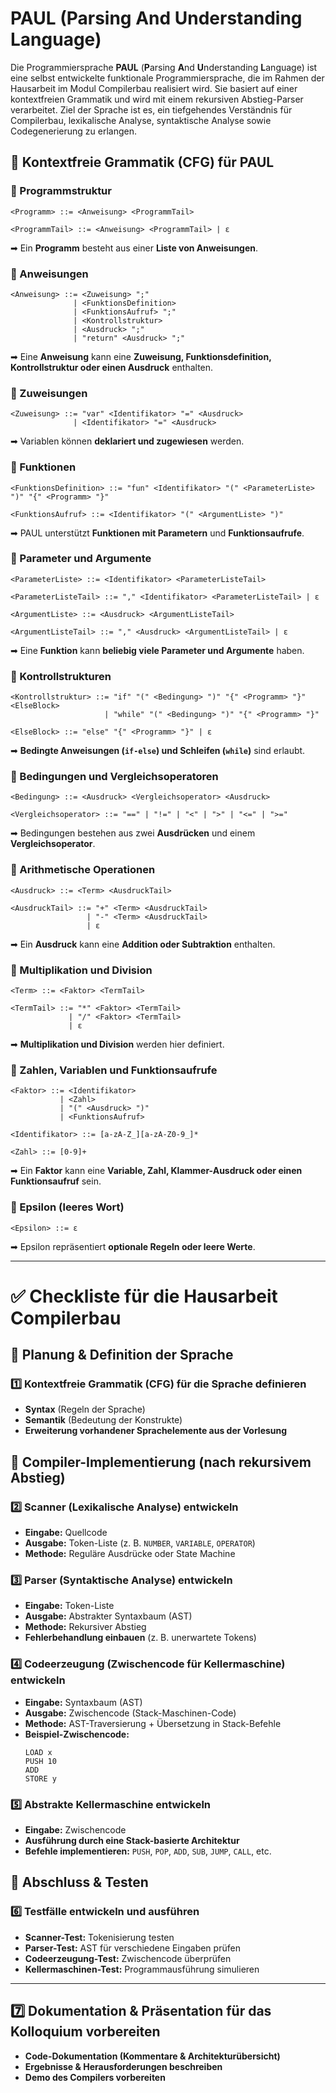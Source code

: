 # PAUL (Parsing And Understanding Language)

Die Programmiersprache **PAUL** (**P**arsing **A**nd **U**nderstanding **L**anguage) ist eine selbst entwickelte funktionale Programmiersprache, die im Rahmen der Hausarbeit im Modul Compilerbau realisiert wird. Sie basiert auf einer kontextfreien Grammatik und wird mit einem rekursiven Abstieg-Parser verarbeitet. Ziel der Sprache ist es, ein tiefgehendes Verständnis für Compilerbau, lexikalische Analyse, syntaktische Analyse sowie Codegenerierung zu erlangen.

## 📜 Kontextfreie Grammatik (CFG) für PAUL

### **🔹 Programmstruktur**
```plaintext
<Programm> ::= <Anweisung> <ProgrammTail>

<ProgrammTail> ::= <Anweisung> <ProgrammTail> | ε
```
➡ Ein **Programm** besteht aus einer **Liste von Anweisungen**.

### **🔹 Anweisungen**
```plaintext
<Anweisung> ::= <Zuweisung> ";"  
              | <FunktionsDefinition>  
              | <FunktionsAufruf> ";"  
              | <Kontrollstruktur>  
              | <Ausdruck> ";"  
              | "return" <Ausdruck> ";"
```
➡ Eine **Anweisung** kann eine **Zuweisung, Funktionsdefinition, Kontrollstruktur oder einen Ausdruck** enthalten.

### **🔹 Zuweisungen**
```plaintext
<Zuweisung> ::= "var" <Identifikator> "=" <Ausdruck>  
              | <Identifikator> "=" <Ausdruck>
```
➡ Variablen können **deklariert und zugewiesen** werden.

### **🔹 Funktionen**
```plaintext
<FunktionsDefinition> ::= "fun" <Identifikator> "(" <ParameterListe> ")" "{" <Programm> "}"

<FunktionsAufruf> ::= <Identifikator> "(" <ArgumentListe> ")"
```
➡ PAUL unterstützt **Funktionen mit Parametern** und **Funktionsaufrufe**.

### **🔹 Parameter und Argumente**
```plaintext
<ParameterListe> ::= <Identifikator> <ParameterListeTail>

<ParameterListeTail> ::= "," <Identifikator> <ParameterListeTail> | ε

<ArgumentListe> ::= <Ausdruck> <ArgumentListeTail>

<ArgumentListeTail> ::= "," <Ausdruck> <ArgumentListeTail> | ε
```
➡ Eine **Funktion** kann **beliebig viele Parameter und Argumente** haben.

### **🔹 Kontrollstrukturen**
```plaintext
<Kontrollstruktur> ::= "if" "(" <Bedingung> ")" "{" <Programm> "}" <ElseBlock>  
                     | "while" "(" <Bedingung> ")" "{" <Programm> "}"

<ElseBlock> ::= "else" "{" <Programm> "}" | ε
```
➡ **Bedingte Anweisungen (`if-else`) und Schleifen (`while`)** sind erlaubt.

### **🔹 Bedingungen und Vergleichsoperatoren**
```plaintext
<Bedingung> ::= <Ausdruck> <Vergleichsoperator> <Ausdruck>

<Vergleichsoperator> ::= "==" | "!=" | "<" | ">" | "<=" | ">="
```
➡ Bedingungen bestehen aus zwei **Ausdrücken** und einem **Vergleichsoperator**.

### **🔹 Arithmetische Operationen**
```plaintext
<Ausdruck> ::= <Term> <AusdruckTail>

<AusdruckTail> ::= "+" <Term> <AusdruckTail>  
                 | "-" <Term> <AusdruckTail>  
                 | ε
```
➡ Ein **Ausdruck** kann eine **Addition oder Subtraktion** enthalten.

### **🔹 Multiplikation und Division**
```plaintext
<Term> ::= <Faktor> <TermTail>

<TermTail> ::= "*" <Faktor> <TermTail>  
             | "/" <Faktor> <TermTail>  
             | ε
```
➡ **Multiplikation und Division** werden hier definiert.

### **🔹 Zahlen, Variablen und Funktionsaufrufe**
```plaintext
<Faktor> ::= <Identifikator>  
           | <Zahl>  
           | "(" <Ausdruck> ")"  
           | <FunktionsAufruf>

<Identifikator> ::= [a-zA-Z_][a-zA-Z0-9_]*

<Zahl> ::= [0-9]+
```
➡ Ein **Faktor** kann eine **Variable, Zahl, Klammer-Ausdruck oder einen Funktionsaufruf** sein.

### **🔹 Epsilon (leeres Wort)**
```plaintext
<Epsilon> ::= ε
```
➡ Epsilon repräsentiert **optionale Regeln oder leere Werte**.


---

# ✅ Checkliste für die Hausarbeit Compilerbau

## 🔹 Planung & Definition der Sprache

### 1️⃣ Kontextfreie Grammatik (CFG) für die Sprache definieren
- **Syntax** (Regeln der Sprache)
- **Semantik** (Bedeutung der Konstrukte)
- **Erweiterung vorhandener Sprachelemente aus der Vorlesung**

## 🔹 Compiler-Implementierung (nach rekursivem Abstieg)

### 2️⃣ Scanner (Lexikalische Analyse) entwickeln
- **Eingabe:** Quellcode
- **Ausgabe:** Token-Liste (z. B. `NUMBER`, `VARIABLE`, `OPERATOR`)
- **Methode:** Reguläre Ausdrücke oder State Machine

### 3️⃣ Parser (Syntaktische Analyse) entwickeln
- **Eingabe:** Token-Liste
- **Ausgabe:** Abstrakter Syntaxbaum (AST)
- **Methode:** Rekursiver Abstieg
- **Fehlerbehandlung einbauen** (z. B. unerwartete Tokens)

### 4️⃣ Codeerzeugung (Zwischencode für Kellermaschine) entwickeln
- **Eingabe:** Syntaxbaum (AST)
- **Ausgabe:** Zwischencode (Stack-Maschinen-Code)
- **Methode:** AST-Traversierung + Übersetzung in Stack-Befehle
- **Beispiel-Zwischencode:**
  ```assembly
  LOAD x
  PUSH 10
  ADD
  STORE y
  ```

### 5️⃣ Abstrakte Kellermaschine entwickeln
- **Eingabe:** Zwischencode
- **Ausführung durch eine Stack-basierte Architektur**
- **Befehle implementieren:** `PUSH`, `POP`, `ADD`, `SUB`, `JUMP`, `CALL`, etc.

## 🔹 Abschluss & Testen

### 6️⃣ Testfälle entwickeln und ausführen
- **Scanner-Test:** Tokenisierung testen
- **Parser-Test:** AST für verschiedene Eingaben prüfen
- **Codeerzeugung-Test:** Zwischencode überprüfen
- **Kellermaschinen-Test:** Programmausführung simulieren

---

## 7️⃣ Dokumentation & Präsentation für das Kolloquium vorbereiten
- **Code-Dokumentation (Kommentare & Architekturübersicht)**
- **Ergebnisse & Herausforderungen beschreiben**
- **Demo des Compilers vorbereiten**
